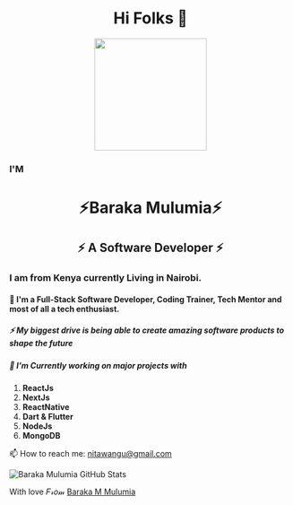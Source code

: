 <h1 align="center">
   Hi Folks 👋
 </h1>

<div align="center">
   <img src="https://i.postimg.cc/D0QJvtFp/i-m.jpg" height ="200px"> 
</div>


### I'M
<h1 align="center">
  ⚡Baraka Mulumia⚡ 
</h1>
<h2 align="center">
  ⚡ A Software Developer ⚡ 
</h2>
 
### I am from Kenya currently Living in Nairobi.
#### 👀  I'm a Full-Stack Software Developer, Coding Trainer, Tech Mentor and most of all a tech enthusiast.
##### ⚡  My biggest drive is being able to create amazing software products to shape the future
##### 🌱  I'm Currently working on major projects with
  1. **ReactJs**
  2. **NextJs**
  3. **ReactNative**
  4. **Dart & Flutter**
  5. **NodeJs**
  6. **MongoDB**



📫 How to reach me: nitawangu@gmail.com

![Baraka Mulumia GitHub Stats](https://github-readme-stats.vercel.app/api?username=barakamulumia&show_icons=true&theme=nightowl)


With love 𝐹𝓇𝑜𝓂 [Baraka M Mulumia](https://github.com/barakamulumia)
